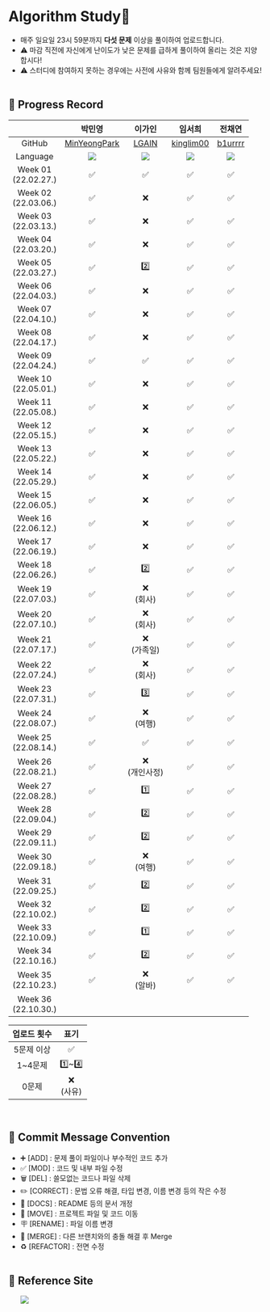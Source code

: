 # Algorithm Study📝
- 매주 일요일 23시 59분까지 <b>다섯 문제</b> 이상을 풀이하여 업로드합니다.</br>
- ⚠️ 마감 직전에 자신에게 난이도가 낮은 문제를 급하게 풀이하여 올리는 것은 지양합시다!</br>
- ⚠️ 스터디에 참여하지 못하는 경우에는 사전에 사유와 함께 팀원들에게 알려주세요!
<br></br>

## 📍 Progress Record
|  | 박민영 | 이가인 | 임서희 | 전채연 |
| :---: | :---: | :---: | :---: | :---: |
| GitHub | [MinYeongPark](https://github.com/MinYeongPark) | [LGAIN](https://github.com/LGAIN) | [kinglim00](https://github.com/kinglim00) | [b1urrrr](https://github.com/b1urrrr) |
| Language | <img src="https://img.shields.io/badge/Java-007396?style=for-the-badge&logo=java&logoColor=white"> | <img src="https://img.shields.io/badge/Python-3776AB?style=for-the-badge&logo=python&logoColor=white"> | <img src="https://img.shields.io/badge/Python-3776AB?style=for-the-badge&logo=python&logoColor=white"> | <img src="https://img.shields.io/badge/Java-007396?style=for-the-badge&logo=java&logoColor=white"> |
| Week 01</br>(22.02.27.) | ✅ | ✅ | ✅ | ✅ |
| Week 02</br>(22.03.06.) | ✅ | ❌ | ✅ | ✅ |
| Week 03</br>(22.03.13.) | ✅ | ❌ | ✅ | ✅ |
| Week 04</br>(22.03.20.) | ✅ | ❌ | ✅ | ✅ |
| Week 05</br>(22.03.27.) | ✅ | 2️⃣ | ✅ | ✅ |
| Week 06</br>(22.04.03.) | ✅ | ❌ | ✅ | ✅ |
| Week 07</br>(22.04.10.) | ✅ | ❌ | ✅ | ✅ |
| Week 08</br>(22.04.17.) | ✅ | ❌ | ✅ | ✅ |
| Week 09</br>(22.04.24.) | ✅ | ✅ | ✅ | ✅ |
| Week 10</br>(22.05.01.) | ✅ | ❌ | ✅ | ✅ |
| Week 11</br>(22.05.08.) | ✅ | ❌ | ✅ | ✅ |
| Week 12</br>(22.05.15.) | ✅ | ❌ | ✅ | ✅ |
| Week 13</br>(22.05.22.) | ✅ | ❌ | ✅ | ✅ |
| Week 14</br>(22.05.29.) | ✅ | ❌ | ✅ | ✅ |
| Week 15</br>(22.06.05.) | ✅ | ❌ | ✅ | ✅ |
| Week 16</br>(22.06.12.) | ✅ | ❌ | ✅ | ✅ |
| Week 17</br>(22.06.19.) | ✅ | ❌ | ✅ | ✅ |
| Week 18</br>(22.06.26.) | ✅ | 2️⃣ | ✅ | ✅ |
| Week 19</br>(22.07.03.) | ✅ | ❌ <br/> (회사) | ✅ | ✅ |
| Week 20</br>(22.07.10.) | ✅ | ❌ <br/> (회사) | ✅ | ✅ |
| Week 21</br>(22.07.17.) | ✅ | ❌ <br/> (가족일) | ✅ | ✅ |
| Week 22</br>(22.07.24.) | ✅ | ❌ <br/> (회사) | ✅ | ✅ |
| Week 23</br>(22.07.31.) | ✅ | 3️⃣ | ✅ | ✅ |
| Week 24</br>(22.08.07.) | ✅ | ❌ <br/> (여행) | ✅ | ✅ |
| Week 25</br>(22.08.14.) | ✅ | ✅ | ✅ | ✅ |
| Week 26</br>(22.08.21.) | ✅ | ❌ <br/> (개인사정) | ✅ | ✅ |
| Week 27</br>(22.08.28.) | ✅ | 1️⃣ | ✅ | ✅ |
| Week 28</br>(22.09.04.) | ✅ | 2️⃣ | ✅ | ✅ |
| Week 29</br>(22.09.11.) | ✅ | 2️⃣ | ✅ | ✅ |
| Week 30</br>(22.09.18.) | ✅ | ❌ <br/> (여행) | ✅ | ✅ |
| Week 31</br>(22.09.25.) | ✅ | 2️⃣ | ✅ | ✅ |
| Week 32</br>(22.10.02.) | ✅ | 2️⃣ | ✅ | ✅ |
| Week 33</br>(22.10.09.) | ✅ | 1️⃣ | ✅ | ✅ |
| Week 34</br>(22.10.16.) | ✅ | 2️⃣ | ✅ | ✅ |
| Week 35</br>(22.10.23.) | ✅ | ❌ <br/> (알바) | ✅ | ✅ |
| Week 36</br>(22.10.30.) |  |  |  |  |

| 업로드 횟수 | 표기 |
| :---: | :---: |
| 5문제 이상 | ✅ |
| 1~4문제 | 1️⃣~4️⃣ |
| 0문제 | ❌ <br/>(사유) |

<br>

## 📍 Commit Message Convention
- ➕ [ADD] : 문제 풀이 파일이나 부수적인 코드 추가
- ✅ [MOD] : 코드 및 내부 파일 수정
- 🗑 [DEL] : 쓸모없는 코드나 파일 삭제
- ✏️ [CORRECT] : 문법 오류 해결, 타입 변경, 이름 변경 등의 작은 수정
- 📄 [DOCS] : README 등의 문서 개정
- 🚚 [MOVE] : 프로젝트 파일 및 코드 이동
- 🪧 [RENAME] : 파일 이름 변경
- 🔀 [MERGE] : 다른 브랜치와의 충돌 해결 후 Merge
- ♻️ [REFACTOR] : 전면 수정
<br></br>

## 📍 Reference Site
&nbsp;&nbsp;&nbsp;&nbsp;&nbsp; <a href="https://teal-floss-6e7.notion.site/b768fa040a774cc6bd4794499c7b0a62?v=7db36103ee40454dbbd17454bc496afc"><img src="https://img.shields.io./badge/Notion-000000?style=for-the-badge&logo=notion&logoColor=white"></a>
